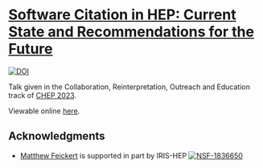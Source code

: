 # [Software Citation in HEP: Current State and Recommendations for the Future](https://indico.jlab.org/event/459/contributions/11688/)

[![DOI](https://zenodo.org/badge/DOI/10.5281/zenodo.7922796.svg)](https://doi.org/10.5281/zenodo.7922796)


Talk given in the Collaboration, Reinterpretation, Outreach and Education track of [CHEP 2023](https://indico.jlab.org/event/459/contributions/11688/).

Viewable online [here](https://matthewfeickert-talks.github.io/talk-chep-2023/).

## Acknowledgments

- [Matthew Feickert](http://www.matthewfeickert.com/) is supported in part by IRIS-HEP
[![NSF-1836650](https://img.shields.io/badge/NSF-1836650-blue.svg)](https://nsf.gov/awardsearch/showAward?AWD_ID=1836650)

